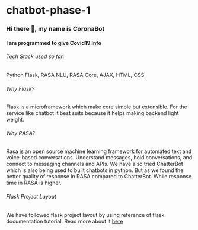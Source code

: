# chatbot-phase-1

### Hi there 👋, my name is CoronaBot
#### I am programmed to give Covid19 Info

###### Tech Stack used so far:
Python Flask, RASA NLU, RASA Core, AJAX, HTML, CSS

###### Why Flask?
Flask is a microframework which make core simple but extensible. For the service like chatbot it best suits because it helps making backend light weight.

 ###### Why RASA?
Rasa is an open source machine learning framework for automated text and voice-based conversations. Understand messages, hold conversations, and connect to messaging channels and APIs.
We have also tried ChatterBot which is also being used to built chatbots in python. But as we found the better quality of response in RASA compared to ChatterBot. While response time in RASA is higher.

###### Flask Project Layout
We have followed flask project layout by using reference of flask documentation tutorial. Read more about it [here](https://flask.palletsprojects.com/en/2.0.x/tutorial/layout/)
